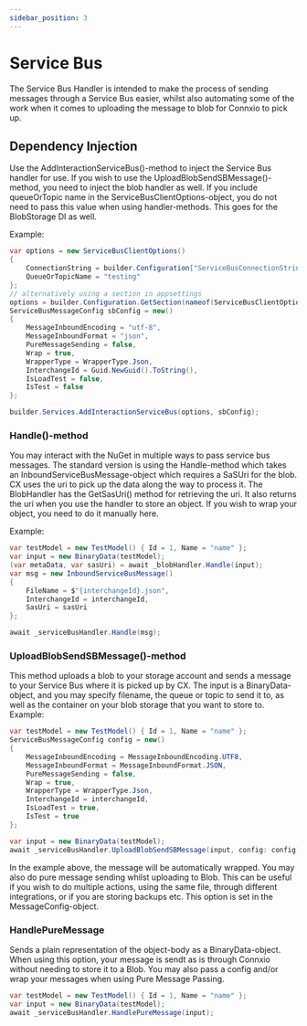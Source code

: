 ```yaml
---
sidebar_position: 3
---
```


# Service Bus
The Service Bus Handler is intended to make the process of sending messages through a Service Bus easier, whilst also automating some of the work when it comes to uploading the message to blob for Connxio to pick up.

## Dependency Injection
Use the AddInteractionServiceBus()-method to inject the Service Bus handler for use. If you wish to use the UploadBlobSendSBMessage()-method, you need to inject the blob handler as well. If you include queueOrTopic name in the ServiceBusClientOptions-object, you do not need to pass this value when using handler-methods. This goes for the BlobStorage DI as well.

Example:

```csharp
var options = new ServiceBusClientOptions()
{
    ConnectionString = builder.Configuration["ServiceBusConnectionString"]!,
    QueueOrTopicName = "testing"
};
// alternatively using a section in appsettings
options = builder.Configuration.GetSection(nameof(ServiceBusClientOptions)).Get<ServiceBusClientOptions>();
ServiceBusMessageConfig sbConfig = new()
{
    MessageInboundEncoding = "utf-8",
    MessageInboundFormat = "json",
    PureMessageSending = false,
    Wrap = true,
    WrapperType = WrapperType.Json,
    InterchangeId = Guid.NewGuid().ToString(),
    IsLoadTest = false,
    IsTest = false
};

builder.Services.AddInteractionServiceBus(options, sbConfig);
```

 
### Handle()-method
You may interact with the NuGet in multiple ways to pass service bus messages. The standard version is using the Handle-method which takes an InboundServiceBusMessage-object which requires a SaSUri for the blob. CX uses the uri to pick up the data along the way to process it. The BlobHandler has the GetSasUri() method for retrieving the uri. It also returns the uri when you use the handler to store an object. If you wish to wrap your object, you need to do it manually here.

Example:
```csharp
var testModel = new TestModel() { Id = 1, Name = "name" };
var input = new BinaryData(testModel);
(var metaData, var sasUri) = await _blobHandler.Handle(input);
var msg = new InboundServiceBusMessage()
{
    FileName = $"{interchangeId}.json",
    InterchangeId = interchangeId,
    SasUri = sasUri
};

await _serviceBusHandler.Handle(msg);
```

### UploadBlobSendSBMessage()-method
This method uploads a blob to your storage account and sends a message to your Service Bus where it is picked up by CX. The input is a BinaryData-object, and you may specify filename, the queue or topic to send it to, as well as the container on your blob storage that you want to store to.
Example:
```csharp
var testModel = new TestModel() { Id = 1, Name = "name" };
ServiceBusMessageConfig config = new()
{
    MessageInboundEncoding = MessageInboundEncoding.UTF8,
    MessageInboundFormat = MessageInboundFormat.JSON,
    PureMessageSending = false,
    Wrap = true,
    WrapperType = WrapperType.Json,
    InterchangeId = interchangeId,
    IsLoadTest = true,
    IsTest = true
};

var input = new BinaryData(testModel);
await _serviceBusHandler.UploadBlobSendSBMessage(input, config: config);
```
In the example above, the message will be automatically wrapped.
You may also do pure message sending whilst uploading to Blob. This can be useful if you wish to do multiple actions, using the same file, through different integrations, or if you are storing backups etc. This option is set in the MessageConfig-object.



### HandlePureMessage
Sends a plain representation of the object-body as a BinaryData-object. When using this option, your message is sendt as is through Connxio without needing to store it to a Blob. You may also pass a config and/or wrap your messages when using Pure Message Passing.
```csharp
var testModel = new TestModel() { Id = 1, Name = "name" };
var input = new BinaryData(testModel);
await _serviceBusHandler.HandlePureMessage(input);
```

